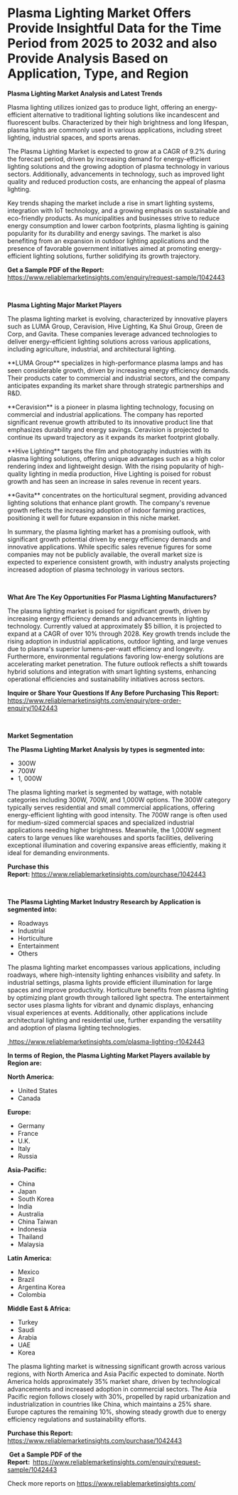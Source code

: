 <p><h1>Plasma Lighting Market Offers Provide Insightful Data for the Time Period from 2025 to 2032 and also Provide Analysis Based on Application, Type, and Region</h1></p><p><strong>Plasma Lighting Market Analysis and Latest Trends</strong></p>
<p><p>Plasma lighting utilizes ionized gas to produce light, offering an energy-efficient alternative to traditional lighting solutions like incandescent and fluorescent bulbs. Characterized by their high brightness and long lifespan, plasma lights are commonly used in various applications, including street lighting, industrial spaces, and sports arenas.</p><p>The Plasma Lighting Market is expected to grow at a CAGR of 9.2% during the forecast period, driven by increasing demand for energy-efficient lighting solutions and the growing adoption of plasma technology in various sectors. Additionally, advancements in technology, such as improved light quality and reduced production costs, are enhancing the appeal of plasma lighting.</p><p>Key trends shaping the market include a rise in smart lighting systems, integration with IoT technology, and a growing emphasis on sustainable and eco-friendly products. As municipalities and businesses strive to reduce energy consumption and lower carbon footprints, plasma lighting is gaining popularity for its durability and energy savings. The market is also benefiting from an expansion in outdoor lighting applications and the presence of favorable government initiatives aimed at promoting energy-efficient lighting solutions, further solidifying its growth trajectory.</p></p>
<p><strong>Get a Sample PDF of the Report:&nbsp;</strong> <a href="https://www.reliablemarketinsights.com/enquiry/request-sample/1042443?utm_campaign=2214&utm_medium=2&utm_source=Github&utm_content=ia&utm_term=07042025&utm_id=plasma-lighting">https://www.reliablemarketinsights.com/enquiry/request-sample/1042443</a></p>
<p>&nbsp;</p>
<p><strong>Plasma Lighting Major Market Players</strong></p>
<p><p>The plasma lighting market is evolving, characterized by innovative players such as LUMA Group, Ceravision, Hive Lighting, Ka Shui Group, Green de Corp, and Gavita. These companies leverage advanced technologies to deliver energy-efficient lighting solutions across various applications, including agriculture, industrial, and architectural lighting.</p><p>**LUMA Group** specializes in high-performance plasma lamps and has seen considerable growth, driven by increasing energy efficiency demands. Their products cater to commercial and industrial sectors, and the company anticipates expanding its market share through strategic partnerships and R&D. </p><p>**Ceravision** is a pioneer in plasma lighting technology, focusing on commercial and industrial applications. The company has reported significant revenue growth attributed to its innovative product line that emphasizes durability and energy savings. Ceravision is projected to continue its upward trajectory as it expands its market footprint globally.</p><p>**Hive Lighting** targets the film and photography industries with its plasma lighting solutions, offering unique advantages such as a high color rendering index and lightweight design. With the rising popularity of high-quality lighting in media production, Hive Lighting is poised for robust growth and has seen an increase in sales revenue in recent years.</p><p>**Gavita** concentrates on the horticultural segment, providing advanced lighting solutions that enhance plant growth. The company's revenue growth reflects the increasing adoption of indoor farming practices, positioning it well for future expansion in this niche market.</p><p>In summary, the plasma lighting market has a promising outlook, with significant growth potential driven by energy efficiency demands and innovative applications. While specific sales revenue figures for some companies may not be publicly available, the overall market size is expected to experience consistent growth, with industry analysts projecting increased adoption of plasma technology in various sectors.</p></p>
<p>&nbsp;</p>
<p><strong>What Are The Key Opportunities For Plasma Lighting Manufacturers?</strong></p>
<p><p>The plasma lighting market is poised for significant growth, driven by increasing energy efficiency demands and advancements in lighting technology. Currently valued at approximately $5 billion, it is projected to expand at a CAGR of over 10% through 2028. Key growth trends include the rising adoption in industrial applications, outdoor lighting, and large venues due to plasma's superior lumens-per-watt efficiency and longevity. Furthermore, environmental regulations favoring low-energy solutions are accelerating market penetration. The future outlook reflects a shift towards hybrid solutions and integration with smart lighting systems, enhancing operational efficiencies and sustainability initiatives across sectors.</p></p>
<p><strong>Inquire or Share Your Questions If Any Before Purchasing This Report:</strong> <a href="https://www.reliablemarketinsights.com/enquiry/pre-order-enquiry/1042443?utm_campaign=2214&utm_medium=2&utm_source=Github&utm_content=ia&utm_term=07042025&utm_id=plasma-lighting">https://www.reliablemarketinsights.com/enquiry/pre-order-enquiry/1042443</a></p>
<p>&nbsp;</p>
<p><strong>Market Segmentation</strong></p>
<p><strong>The Plasma Lighting Market Analysis by types is segmented into:</strong></p>
<p><ul><li>300W</li><li>700W</li><li>1, 000W</li></ul></p>
<p><p>The plasma lighting market is segmented by wattage, with notable categories including 300W, 700W, and 1,000W options. The 300W category typically serves residential and small commercial applications, offering energy-efficient lighting with good intensity. The 700W range is often used for medium-sized commercial spaces and specialized industrial applications needing higher brightness. Meanwhile, the 1,000W segment caters to large venues like warehouses and sports facilities, delivering exceptional illumination and covering expansive areas efficiently, making it ideal for demanding environments.</p></p>
<p><strong>Purchase this Report:&nbsp;</strong><a href="https://www.reliablemarketinsights.com/purchase/1042443?utm_campaign=2214&utm_medium=2&utm_source=Github&utm_content=ia&utm_term=07042025&utm_id=plasma-lighting">https://www.reliablemarketinsights.com/purchase/1042443</a></p>
<p>&nbsp;</p>
<p><strong>The Plasma Lighting Market Industry Research by Application is segmented into:</strong></p>
<p><ul><li>Roadways</li><li>Industrial</li><li>Horticulture</li><li>Entertainment</li><li>Others</li></ul></p>
<p><p>The plasma lighting market encompasses various applications, including roadways, where high-intensity lighting enhances visibility and safety. In industrial settings, plasma lights provide efficient illumination for large spaces and improve productivity. Horticulture benefits from plasma lighting by optimizing plant growth through tailored light spectra. The entertainment sector uses plasma lights for vibrant and dynamic displays, enhancing visual experiences at events. Additionally, other applications include architectural lighting and residential use, further expanding the versatility and adoption of plasma lighting technologies.</p></p>
<p><a href="https://www.reliablemarketinsights.com/plasma-lighting-r1042443?utm_campaign=2214&utm_medium=2&utm_source=Github&utm_content=ia&utm_term=07042025&utm_id=plasma-lighting">&nbsp;https://www.reliablemarketinsights.com/plasma-lighting-r1042443</a></p>
<p><strong>In terms of Region, the Plasma Lighting Market Players available by Region are:</strong></p>
<p>
    <p> <strong> North America: </strong>
        <ul>
            <li>United States</li>
            <li>Canada</li>
        </ul>
        </p> 
    <p> <strong> Europe: </strong>
        <ul>
            <li>Germany</li>
            <li>France</li>
            <li>U.K.</li>
            <li>Italy</li>
            <li>Russia</li>
        </ul>
        </p> 
    <p> <strong> Asia-Pacific: </strong>
        <ul>
            <li>China</li>
            <li>Japan</li>
            <li>South Korea</li>
            <li>India</li>
            <li>Australia</li>
            <li>China Taiwan</li>
            <li>Indonesia</li>
            <li>Thailand</li>
            <li>Malaysia</li>
        </ul>
        </p> 
    <p> <strong> Latin America: </strong>
        <ul>
            <li>Mexico</li>
            <li>Brazil</li>
            <li>Argentina Korea</li>
            <li>Colombia</li>
        </ul>
        </p> 
    <p> <strong> Middle East & Africa: </strong>
        <ul>
            <li>Turkey</li>
            <li>Saudi</li>
            <li>Arabia</li>
            <li>UAE</li>
            <li>Korea</li>
        </ul>
    </p>
    </p>
<p><p>The plasma lighting market is witnessing significant growth across various regions, with North America and Asia Pacific expected to dominate. North America holds approximately 35% market share, driven by technological advancements and increased adoption in commercial sectors. The Asia Pacific region follows closely with 30%, propelled by rapid urbanization and industrialization in countries like China, which maintains a 25% share. Europe captures the remaining 10%, showing steady growth due to energy efficiency regulations and sustainability efforts.</p></p>
<p><strong>Purchase this Report: </strong><a href="https://www.reliablemarketinsights.com/purchase/1042443?utm_campaign=2214&utm_medium=2&utm_source=Github&utm_content=ia&utm_term=07042025&utm_id=plasma-lighting">https://www.reliablemarketinsights.com/purchase/1042443</a></p>
<p>&nbsp;<strong>Get a Sample PDF of the Report:&nbsp;&nbsp;</strong><a href="https://www.reliablemarketinsights.com/enquiry/request-sample/1042443?utm_campaign=2214&utm_medium=2&utm_source=Github&utm_content=ia&utm_term=07042025&utm_id=plasma-lighting">https://www.reliablemarketinsights.com/enquiry/request-sample/1042443</a></p>
<p><strong></strong></p>
<p>Check more reports on <a href="https://www.reliablemarketinsights.com/?utm_campaign=2214&utm_medium=2&utm_source=Github&utm_content=ia&utm_term=07042025&utm_id=plasma-lighting">https://www.reliablemarketinsights.com/</a></p>